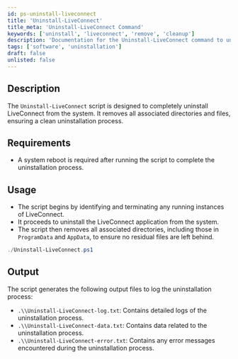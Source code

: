 ```yaml
---
id: ps-uninstall-liveconnect
title: 'Uninstall-LiveConnect'
title_meta: 'Uninstall-LiveConnect Command'
keywords: ['uninstall', 'liveconnect', 'remove', 'cleanup']
description: 'Documentation for the Uninstall-LiveConnect command to uninstall LiveConnect and remove associated directories.'
tags: ['software', 'uninstallation']
draft: false
unlisted: false
---
```


## Description
The `Uninstall-LiveConnect` script is designed to completely uninstall LiveConnect from the system. It removes all associated directories and files, ensuring a clean uninstallation process.

## Requirements
- A system reboot is required after running the script to complete the uninstallation process.

## Usage
- The script begins by identifying and terminating any running instances of LiveConnect.
- It proceeds to uninstall the LiveConnect application from the system.
- The script then removes all associated directories, including those in `ProgramData` and `AppData`, to ensure no residual files are left behind.

```powershell
./Uninstall-LiveConnect.ps1
```

## Output
The script generates the following output files to log the uninstallation process:

- `.\\Uninstall-LiveConnect-log.txt`: Contains detailed logs of the uninstallation process.
- `.\\Uninstall-LiveConnect-data.txt`: Contains data related to the uninstallation process.
- `.\\Uninstall-LiveConnect-error.txt`: Contains any error messages encountered during the uninstallation process.
